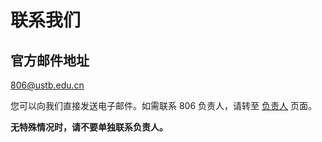 ---
---

# 联系我们

## 官方邮件地址

[806@ustb.edu.cn](mailto:806@ustb.edu.cn)

您可以向我们直接发送电子邮件。如需联系 806 负责人，请转至 [负责人](person-in-charge.md) 页面。

**无特殊情况时，请不要单独联系负责人。**
